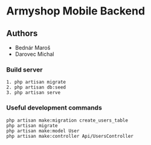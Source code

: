 # Armyshop Mobile Backend

## Authors

-   Bednár Maroš
-   Darovec Michal

### Build server

```
1. php artisan migrate
2. php artisan db:seed
3. php artisan serve
```

### Useful development commands

```
php artisan make:migration create_users_table
php artisan migrate
php artisan make:model User
php artisan make:controller Api/UsersController
```
